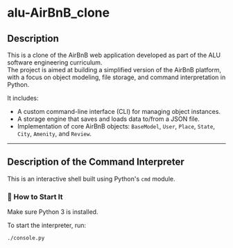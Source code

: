 # alu-AirBnB_clone

## Description

This is a clone of the AirBnB web application developed as part of the ALU software engineering curriculum.  
The project is aimed at building a simplified version of the AirBnB platform, with a focus on object modeling, file storage, and command interpretation in Python.  

It includes:
- A custom command-line interface (CLI) for managing object instances.
- A storage engine that saves and loads data to/from a JSON file.
- Implementation of core AirBnB objects: `BaseModel`, `User`, `Place`, `State`, `City`, `Amenity`, and `Review`.

---

## Description of the Command Interpreter

This is an interactive shell built using Python's `cmd` module.

### 🔧 How to Start It

Make sure Python 3 is installed.

To start the interpreter, run:

```bash
./console.py

